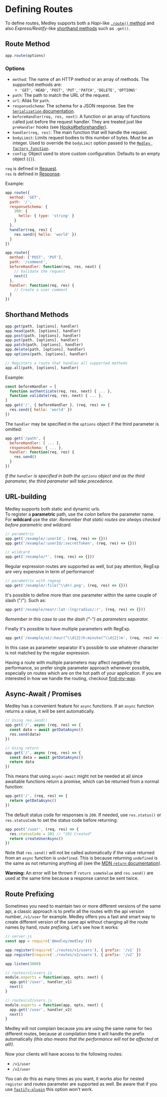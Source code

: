 # Defining Routes

To define routes, Medley supports both a *Hapi*-like [`.route()` method](#route-method) and
also *Express/Restify*-like [shorthand methods](#shorthand-methods) such as `.get()`.

## Route Method

```js
app.route(options)
```

### Options

+ `method`: The name of an HTTP method or an array of methods. The supported methods are:
  + `'GET'`, `'HEAD'`, `'POST'`, `'PUT'`, `'PATCH'`, `'DELETE'`, `'OPTIONS'`
+ `path`: The path to match the URL of the request.
+ `url`: Alias for `path`.
+ `responseSchema`: The schema for a JSON response. See the [`Serialization` documentation](Serialization.md).
+ `beforeHandler(req, res, next)`: A function or an array of functions called just before the request handler. They are treated just like `preHandler` hooks (see [Hooks#beforehandler](Hooks.md#beforehandler)).
+ `handler(req, res)`: The main function that will handle the request.
+ `bodyLimit`: Limits request bodies to this number of bytes. Must be an integer. Used to override the `bodyLimit` option passed to the [`Medley factory function`](Factory.md#bodylimit).
+ `config`: Object used to store custom configuration. Defaults to an empty object (`{}`).

`req` is defined in [Request](Request.md).<br>
`res` is defined in [Response](Response.md).

Example:

```js
app.route({
  method: 'GET',
  path: '/',
  responseSchema: {
    200: {
      hello: { type: 'string' }
    }
  },
  handler(req, res) {
    res.send({ hello: 'world' })
  }
})

app.route({
  method: ['POST', 'PUT'],
  path: '/comment',
  beforeHandler: function(req, res, next) {
    // Validate the request
    next()  
  },
  handler: function(req, res) {
    // Create a user comment
  }  
})
```

## Shorthand Methods

```js
app.get(path, [options], handler)
app.head(path, [options], handler)
app.post(path, [options], handler)
app.put(path, [options], handler)
app.patch(path, [options], handler)
app.delete(path, [options], handler)
app.options(path, [options], handler)

// Registers a route that handles all supported methods
app.all(path, [options], handler)
```

Example:

```js
const beforeHandler = [
  function authenticate(req, res, next) { ... },
  function validate(req, res, next) { ... },
]
app.get('/', { beforeHandler }, (req, res) => {
  res.send({ hello: 'world' })
})
```

The `handler` may be specified in the `options` object if the third parameter is omitted:

```js
app.get('/path', {
  beforeHandler: [ ... ],
  responseSchema: { ... },
  handler: function(req, res) {
    res.send()
  }
})
```

*If the `handler` is specified in both the `options` object and as the
third parameter, the third parameter will take precedence.*

## URL-building
Medley supports both static and dynamic urls.<br>
To register a **parametric** path, use the *colon* before the parameter name. For **wildcard** use the *star*.
*Remember that static routes are always checked before parametric and wildcard.*

```js
// parametric
app.get('/example/:userId', (req, res) => {}))
app.get('/example/:userId/:secretToken', (req, res) => {}))

// wildcard
app.get('/example/*', (req, res) => {}))
```

Regular expression routes are supported as well, but pay attention, RegExp are very expensive in term of performance!
```js
// parametric with regexp
app.get('/example/:file(^\\d+).png', (req, res) => {}))
```

It's possible to define more than one parameter within the same couple of slash ("/"). Such as:
```js
app.get('/example/near/:lat-:lng/radius/:r', (req, res) => {}))
```
*Remember in this case to use the dash ("-") as parameters separator.*

Finally it's possible to have multiple parameters with RegExp.
```js
app.get('/example/at/:hour(^\\d{2})h:minute(^\\d{2})m', (req, res) => {}))
```
In this case as parameter separator it's possible to use whatever character is not matched by the regular expression.

Having a route with multiple parameters may affect negatively the performance, so prefer single parameter approach whenever possible, especially on routes which are on the hot path of your application.
If you are interested in how we handle the routing, checkout [find-my-way](https://github.com/delvedor/find-my-way).

<a id="async-await"></a>
## Async-Await / Promises

Medley has a convenient feature for `async` functions. If an `async` function returns a value,
it will be sent automatically.

```js
// Using res.send()
app.get('/', async (req, res) => {
  const data = await getDataAsync()
  res.send(data)
})

// Using return
app.get('/', async (req, res) => {
  const data = await getDataAsync()
  return data
})
```

This means that using `async-await` might not be needed at all since awaitable
functions return a promise, which can be returned from a normal function:

```js
app.get('/', (req, res) => {
  return getDataAsync()
})
```

The default status code for responses is `200`. If needed, use `res.status()`
or `res.statusCode` to set the status code before returning:

```js
app.post('/user', (req, res) => {
  res.statusCode = 201 // "201 Created"
  return createUserAsync()
})
```

Note that `res.send()` will not be called automatically if the value returned from an `async` function is `undefined`. This is because returning `undefined` is the same as not returning anything all (see the [MDN `return` documentation](https://developer.mozilla.org/en-US/docs/Web/JavaScript/Reference/Statements/return#wikiArticle)).

**Warning:** An error will be thrown if `return someValue` and `res.send()` are used at the same time because a response cannot be sent twice.

## Route Prefixing
Sometimes you need to maintain two or more different versions of the same api, a classic approach is to prefix all the routes with the api version number, `/v1/user` for example.
Medley offers you a fast and smart way to create different version of the same api without changing all the route names by hand, *route prefixing*. Let's see how it works:

```js
// server.js
const app = require('@medley/medley')()

app.register(require('./routes/v1/users'), { prefix: '/v1' })
app.register(require('./routes/v2/users'), { prefix: '/v2' })

app.listen(3000)
```
```js
// routes/v1/users.js
module.exports = function(app, opts, next) {
  app.get('/user', handler_v1)
  next()
}
```
```js
// routes/v2/users.js
module.exports = function(app, opts, next) {
  app.get('/user', handler_v2)
  next()
}
```
Medley will not complain because you are using the same name for two different routes, because at compilation time it will handle the prefix automatically *(this also means that the performance will not be affected at all!)*.

Now your clients will have access to the following routes:
- `/v1/user`
- `/v2/user`

You can do this as many times as you want, it works also for nested `register` and routes parameter are supported as well.
Be aware that if you use [`fastify-plugin`](https://github.com/fastify/fastify-plugin) this option won't work.
